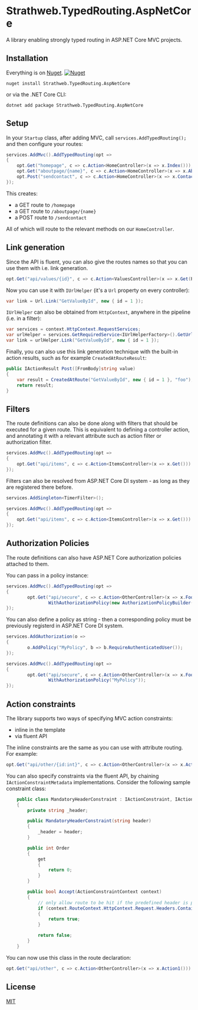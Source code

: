 # Strathweb.TypedRouting.AspNetCore

A library enabling strongly typed routing in ASP.NET Core MVC projects.

## Installation

Everything is on [Nuget](https://www.nuget.org/packages/Strathweb.TypedRouting.AspNetCore). [![Nuget](http://img.shields.io/nuget/v/Strathweb.TypedRouting.AspNetCore.svg?maxAge=10800)](https://www.nuget.org/packages/Strathweb.TypedRouting.AspNetCore)

```
nuget install Strathweb.TypedRouting.AspNetCore
```
or via the .NET Core CLI:

```
dotnet add package Strathweb.TypedRouting.AspNetCore
```

## Setup

In your `Startup` class, after adding MVC, call `services.AddTypedRouting();` and then configure your routes:

```csharp
services.AddMvc().AddTypedRouting(opt =>
{
    opt.Get("homepage", c => c.Action<HomeController>(x => x.Index()));
    opt.Get("aboutpage/{name}", c => c.Action<HomeController>(x => x.About(Param<string>.Any)));
    opt.Post("sendcontact", c => c.Action<HomeController>(x => x.Contact()));
});
```

This creates:
* a GET route to `/homepage`
* a GET route to `/aboutpage/{name}`
* a POST route to `/sendcontact`

All of which will route to the relevant methods on our `HomeController`.

## Link generation

Since the API is fluent, you can also give the routes names so that you can use them with i.e. link generation.

```csharp
opt.Get("api/values/{id}", c => c.Action<ValuesController>(x => x.Get(Param<int>.Any))).WithName("GetValueById");
```

Now you can use it with `IUrlHelper` (it's a `Url` property on every controller):

```csharp
var link = Url.Link("GetValueById", new { id = 1 });
```

`IUrlHelper` can also be obtained from `HttpContext`, anywhere in the pipeline (i.e. in a filter):

```csharp
var services = context.HttpContext.RequestServices;
var urlHelper = services.GetRequiredService<IUrlHelperFactory>().GetUrlHelper(context);
var link = urlHelper.Link("GetValueById", new { id = 1 });
```

Finally, you can also use this link generation technique with the built-in action results, such as for example `CreatedAtRouteResult`:

```csharp
public IActionResult Post([FromBody]string value)
{
    var result = CreatedAtRoute("GetValueById", new { id = 1 }, "foo");
    return result;
}
```

## Filters

The route definitions can also be done along with filters that should be executed for a given route. This is equivalent to defining a controller action, and annotating it with a relevant attribute such as action filter or authorization filter.

```csharp
services.AddMvc().AddTypedRouting(opt =>
{
    opt.Get("api/items", c => c.Action<ItemsController>(x => x.Get())).WithFilters(new AnnotationFilter());
});
```

Filters can also be resolved from ASP.NET Core DI system - as long as they are registered there before.

```csharp
services.AddSingleton<TimerFilter>();

services.AddMvc().AddTypedRouting(opt =>
{
    opt.Get("api/items", c => c.Action<ItemsController>(x => x.Get())).WithFilter<TimerFilter>();
});
```

## Authorization Policies

The route definitions can also have ASP.NET Core authorization policies attached to them.

You can pass in a policy instance:

```csharp
services.AddMvc().AddTypedRouting(opt =>
{
        opt.Get("api/secure", c => c.Action<OtherController>(x => x.Foo()).
                WithAuthorizationPolicy(new AuthorizationPolicyBuilder().RequireAuthenticatedUser().Build()));
});
```

You can also define a policy as string - then a corresponding policy must be previously registerd in ASP.NET Core DI system.

```csharp
services.AddAuthorization(o =>
{
        o.AddPolicy("MyPolicy", b => b.RequireAuthenticatedUser());
});

services.AddMvc().AddTypedRouting(opt =>
{
        opt.Get("api/secure", c => c.Action<OtherController>(x => x.Foo()).
                WithAuthorizationPolicy("MyPolicy"));
});
```

## Action constraints

The library supports two ways of specifying MVC action constraints:

 - inline in the template
 - via fluent API

The inline constraints are the same as you can use with attribute routing. For example:

```csharp
opt.Get("api/other/{id:int}", c => c.Action<OtherController>(x => x.Action2(Param<int>.Any)));
```

You can also specify constraints via the fluent API, by chaining `IActionConstraintMetadata` implementations. Consider the following sample constraint class:

```csharp
    public class MandatoryHeaderConstraint : IActionConstraint, IActionConstraintMetadata
    {
        private string _header;

        public MandatoryHeaderConstraint(string header)
        {
            _header = header;
        }

        public int Order
        {
            get
            {
                return 0;
            }
        }

        public bool Accept(ActionConstraintContext context)
        {
            // only allow route to be hit if the predefined header is present
            if (context.RouteContext.HttpContext.Request.Headers.ContainsKey(_header))
            {
                return true;
            }

            return false;
        }
    }
```

You can now use this class in the route declaration:

```csharp
opt.Get("api/other", c => c.Action<OtherController>(x => x.Action1())).WithConstraints(new MandatoryHeaderConstraint("CustomHeader"));
```

## License

[MIT](https://github.com/filipw/Strathweb.TypedRouting.AspNetCore/blob/master/LICENSE)
